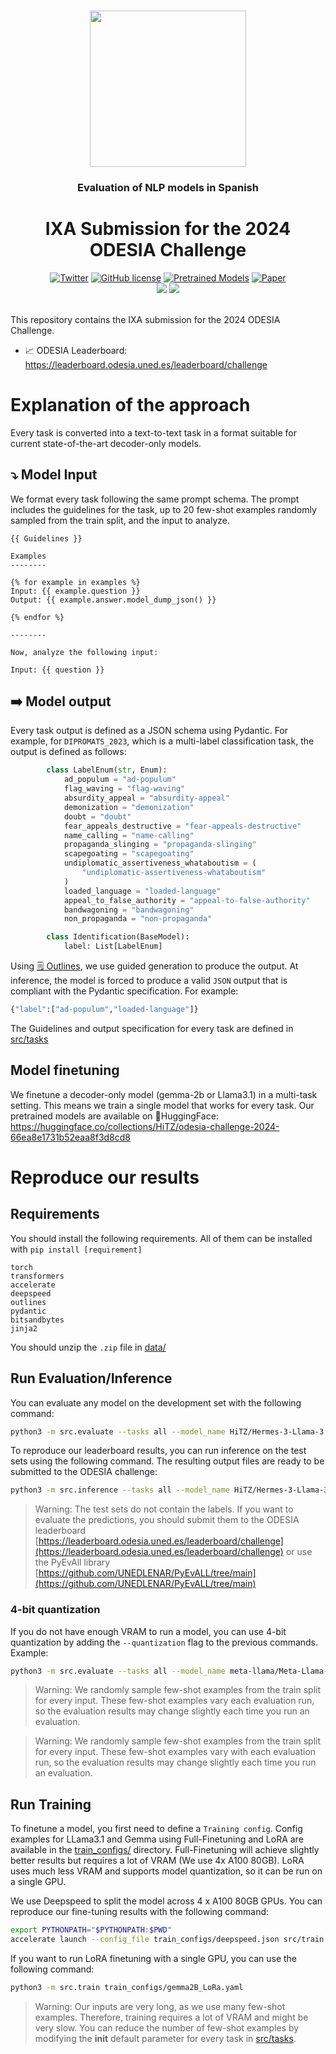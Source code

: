 <p align="center">
    <br>
    <img src="https://leaderboard.odesia.uned.es/themes/custom/b5subtheme/images/logos/ODESIA_Final-08-1.png" style="height: 250px;">
    <br>
    <h3 align="center">Evaluation of NLP models in Spanish</h3>
    <h1 align="center">IXA Submission for the 2024 ODESIA Challenge</h1>
    


<p align="center">
    <a href="https://twitter.com/intent/tweet?text=The+IXA+Code+for+Odesia:&url=https%3A%2F%2Fgithub.com%2Fhitz-zentroa%2FOdesia-Struct"><img alt="Twitter" src="https://img.shields.io/twitter/url?style=social&url=https%3A%2F%2Fgithub.com%2Fhitz-zentroa%2FOdesia-Struct"></a>
    <a href="https://github.com/hitz-zentroa/Odesia-Struct/blob/main/LICENSE"><img alt="GitHub license" src="https://img.shields.io/github/license/hitz-zentroa/Odesia-Struct"></a>
    <a href="https://huggingface.co/collections/HiTZ/odesia-challenge-2024-66ea8e1731b52eaa8f3d8cd8"><img alt="Pretrained Models" src="https://img.shields.io/badge/🤗HuggingFace-Pretrained Models-green"></a>
    <a href="https://upload.wikimedia.org/wikipedia/commons/8/80/Comingsoon.png"><img alt="Paper" src="https://img.shields.io/badge/📖-Paper-orange"></a>
<br>
     <a href="http://www.hitz.eus/"><img src="https://img.shields.io/badge/HiTZ-Basque%20Center%20for%20Language%20Technology-blueviolet"></a>
    <a href="http://www.ixa.eus/?language=en"><img src="https://img.shields.io/badge/IXA-%20NLP%20Group-ff3333"></a>
    <br>
     <br>
</p>


This repository contains the IXA submission for the 2024 ODESIA Challenge.
- 📈 ODESIA Leaderboard: https://leaderboard.odesia.uned.es/leaderboard/challenge



# Explanation of the approach

Every task is converted into a text-to-text task in a format suitable for current state-of-the-art decoder-only models. 

## ⤵️ Model Input
We format every task following the same prompt schema. The prompt includes the guidelines for the task, up to 20 few-shot examples randomly sampled from the train split, and the input to analyze. 

```jinja
{{ Guidelines }}

Examples
--------

{% for example in examples %}
Input: {{ example.question }}
Output: {{ example.answer.model_dump_json() }}

{% endfor %}

--------

Now, analyze the following input:

Input: {{ question }}
```

## ➡️ Model output

Every task output is defined as a JSON schema using Pydantic. For example, for `DIPROMATS_2023`, which is a multi-label classification task, the output is defined as follows:


```python
        class LabelEnum(str, Enum):
            ad_populum = "ad-populum"
            flag_waving = "flag-waving"
            absurdity_appeal = "absurdity-appeal"
            demonization = "demonization"
            doubt = "doubt"
            fear_appeals_destructive = "fear-appeals-destructive"
            name_calling = "name-calling"
            propaganda_slinging = "propaganda-slinging"
            scapegoating = "scapegoating"
            undiplomatic_assertiveness_whataboutism = (
                "undiplomatic-assertiveness-whataboutism"
            )
            loaded_language = "loaded-language"
            appeal_to_false_authority = "appeal-to-false-authority"
            bandwagoning = "bandwagoning"
            non_propaganda = "non-propaganda"

        class Identification(BaseModel):
            label: List[LabelEnum]
```


Using [🗒️ Outlines](https://github.com/dottxt-ai/outlines), we use guided generation to produce the output. At inference, the model is forced to produce a valid `JSON` output that is compliant with the Pydantic specification. For example:


```python
{"label":["ad-populum","loaded-language"]}
```


The Guidelines and output specification for every task are defined in [src/tasks](src/tasks)

## Model finetuning

We finetune a decoder-only model (gemma-2b or Llama3.1) in a multi-task setting. This means we train a single model that works for every task. Our pretrained models are available on 🤗HuggingFace: https://huggingface.co/collections/HiTZ/odesia-challenge-2024-66ea8e1731b52eaa8f3d8cd8

# Reproduce our results

## Requirements

You should install the following requirements. All of them can be installed with `pip install [requirement]`


```
torch
transformers
accelerate
deepspeed
outlines
pydantic
bitsandbytes
jinja2
```


You should unzip the `.zip` file in [data/](data/)

## Run Evaluation/Inference

You can evaluate any model on the development set with the following command:

```bash
python3 -m src.evaluate --tasks all --model_name HiTZ/Hermes-3-Llama-3.1-8B_ODESIA --output_dir results/finetune/Hermes-3-Llama-3.1-8B_ODESIA
```

To reproduce our leaderboard results, you can run inference on the test sets using the following command. The resulting output files are ready to be submitted to the ODESIA challenge:

```bash
python3 -m src.inference --tasks all --model_name HiTZ/Hermes-3-Llama-3.1-8B_ODESIA --output_dir results/finetune/Hermes-3-Llama-3.1-8B_ODESIA
```


> Warning: The test sets do not contain the labels. If you want to evaluate the predictions, you should submit them to the ODESIA leaderboard [https://leaderboard.odesia.uned.es/leaderboard/challenge](https://leaderboard.odesia.uned.es/leaderboard/challenge) or use the PyEvAll library [https://github.com/UNEDLENAR/PyEvALL/tree/main](https://github.com/UNEDLENAR/PyEvALL/tree/main)

### 4-bit quantization
If you do not have enough VRAM to run a model, you can use 4-bit quantization by adding the `--quantization` flag to the previous commands. Example:


```bash
python3 -m src.evaluate --tasks all --model_name meta-llama/Meta-Llama-3-70B-Instruct --output_dir results/zero-shot/Llama-3-70B-Instruct --quantization
```
> Warning: We randomly sample few-shot examples from the train split for every input. These few-shot examples vary each evaluation run, so the evaluation results may change slightly  each time you run an evaluation. 

> Warning: We randomly sample few-shot examples from the train split for every input. These few-shot examples vary with each evaluation run, so the evaluation results may change slightly each time you run an evaluation. 

## Run Training

To finetune a model, you first need to define a `Training config`. Config examples for LLama3.1 and Gemma using Full-Finetuning and LoRA are available in the [train_configs/](train_configs/) directory. Full-Finetuning will achieve slightly better results but requires a lot of VRAM (We use 4x A100 80GB). LoRA uses much less VRAM and supports model quantization, so it can be run on a single GPU. 

We use Deepspeed to split the model across 4 x A100 80GB GPUs. You can reproduce our fine-tuning results with the following command:

```bash
export PYTHONPATH="$PYTHONPATH:$PWD"
accelerate launch --config_file train_configs/deepspeed.json src/train.py train_configs/llama8b.yaml

```


If you want to run LoRA finetuning with a single GPU, you can use the following command:


```bash
python3 -m src.train train_configs/gemma2B_LoRa.yaml
```


> Warning: Our inputs are very long, as we use many few-shot examples. Therefore, training requires a lot of VRAM and might be very slow. You can reduce the number of few-shot examples by modifying the __init__ default parameter for every task in [src/tasks](src/tasks). 